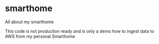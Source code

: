 # smarthome
All about my smarthome

This code is not production ready and is only a demo how to ingest data to AWS from my personal Smarthome
